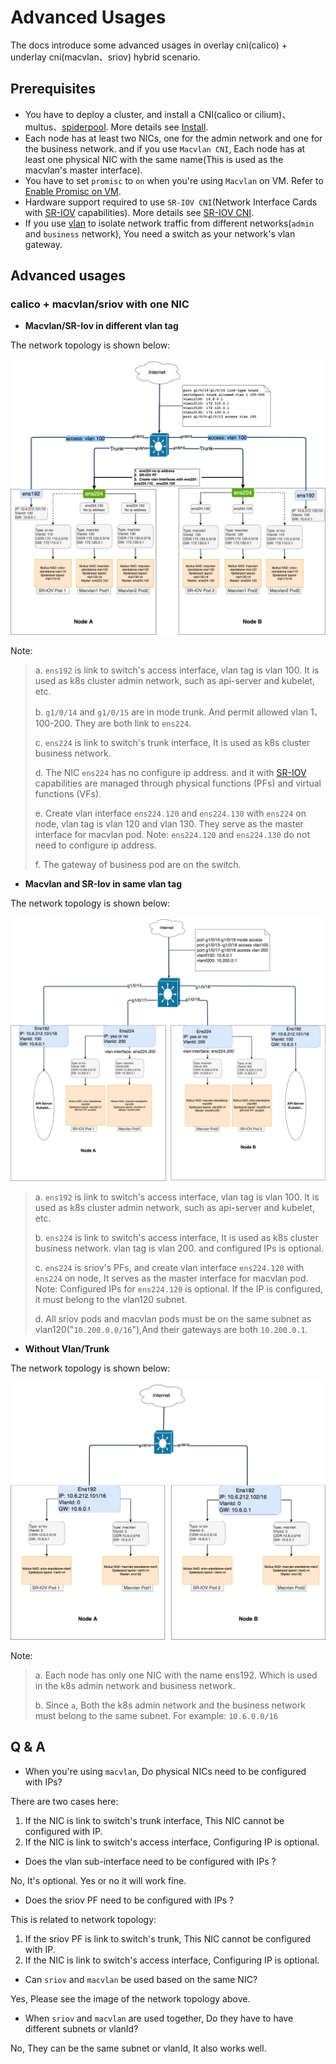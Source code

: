 # Advanced Usages

The docs introduce some advanced usages in overlay cni(calico) + underlay cni(macvlan、sriov) hybrid scenario. 

## Prerequisites

- You have to deploy a cluster, and install a CNI(calico or cilium)、multus、[spiderpool](https://github.com/spidernet-io/spiderpool.git). More details see [Install](install.md).
- Each node has at least two NICs, one for the admin network and one for the business network. and if you use `Macvlan CNI`, Each node has at least one physical NIC with the same name(This is used as the macvlan's master interface).
- You have to set `promisc` to `on` when you're using `Macvlan` on VM. Refer to [Enable Promisc on VM](https://kb.vmware.com/s/article/1004099?lang=en_us).
- Hardware support required to use `SR-IOV CNI`(Network Interface Cards with [SR-IOV](http://blog.scottlowe.org/2009/12/02/what-is-sr-iov) capabilities). More details see [SR-IOV CNI](https://github.com/k8snetworkplumbingwg/sriov-cni).
- If you use [vlan](https://wiki.linuxfoundation.org/networking/vlan) to isolate network traffic from different networks(`admin` and `business` network), You need a switch as your network's vlan gateway.

## Advanced usages

### calico + macvlan/sriov with one NIC

- **Macvlan/SR-Iov in different vlan tag**

The network topology is shown below:

![Vlan-One-NIC](../pictures/vlan-one-nic.png)

Note:

> a. `ens192` is link to switch's access interface, vlan tag is vlan 100. It is used as k8s cluster admin network, such as api-server and kubelet, etc.
> 
> b. `g1/0/14` and `g1/0/15` are in mode trunk. And permit allowed vlan 1、100-200. They are both link to `ens224`.
> 
> c. `ens224` is link to switch's trunk interface, It is used as k8s cluster business network.
> 
> d. The NIC `ens224` has no configure ip address. and it with [SR-IOV](http://blog.scottlowe.org/2009/12/02/what-is-sr-iov) capabilities are managed through physical functions (PFs) and virtual functions (VFs).
> 
> e. Create vlan interface `ens224.120` and `ens224.130` with `ens224` on node, vlan tag is vlan 120 and vlan 130. They serve as the master interface for macvlan pod. Note: `ens224.120` and `ens224.130` do not need to configure ip address.
> 
> f. The gateway of business pod are on the switch.

- **Macvlan and SR-Iov in same vlan tag**

The network topology is shown below:

![Only-vlan-no-trunk](../pictures/same-vlan.png)

> a. `ens192` is link to switch's access interface, vlan tag is vlan 100. It is used as k8s cluster admin network, such as api-server and kubelet, etc.
> 
> b. `ens224` is link to switch's access interface, It is used as k8s cluster business network. vlan tag is vlan 200. and configured IPs is optional.
> 
> c. `ens224` is sriov's PFs, and create vlan interface `ens224.120` with `ens224` on node, It serves as the master interface for macvlan pod. Note: Configured IPs for `ens224.120` is optional. If the IP is configured, it must belong to the vlan120 subnet.
> 
> d. All sriov pods and macvlan pods must be on the same subnet as vlan120("`10.200.0.0/16`"),And their gateways are both `10.200.0.1`.


- **Without Vlan/Trunk**

The network topology is shown below:

![Without-Vlan-One-NIC](../pictures/without-vlan-one-nic.png)

Note:

> a. Each node has only one NIC with the name ens192. Which is used in the k8s admin network and business network.
> 
> b. Since `a`, Both the k8s admin network and the business network must belong to the same subnet. For example: `10.6.0.0/16`


## Q & A

- When you're using `macvlan`, Do physical NICs need to be configured with IPs?

There are two cases here:

1. If the NIC is link to switch's trunk interface, This NIC cannot be configured with IP.
2. If the NIC is link to switch's access interface, Configuring IP is optional. 

- Does the vlan sub-interface need to be configured with IPs ?

No, It's optional. Yes or no it will work fine.

- Does the sriov PF need to be configured with IPs ?

This is related to network topology:

1. If the sriov PF is link to switch's trunk, This NIC cannot be configured with IP. 
2. If the NIC is link to switch's access interface, Configuring IP is optional. 

- Can `sriov` and `macvlan` be used based on the same NIC?

Yes, Please see the image of the network topology above.

- When `sriov` and `macvlan` are used together, Do they have to have different subnets or vlanId?

No, They can be the same subnet or vlanId, It also works well.
